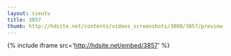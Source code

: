 ```yaml
---
layout: sieutv
title: 3857
thumb: http://hdsite.net/contents/videos_screenshots/3000/3857/preview_360p.mp4.jpg
---
```

{% include iframe src='http://hdsite.net/embed/3857' %}
 
